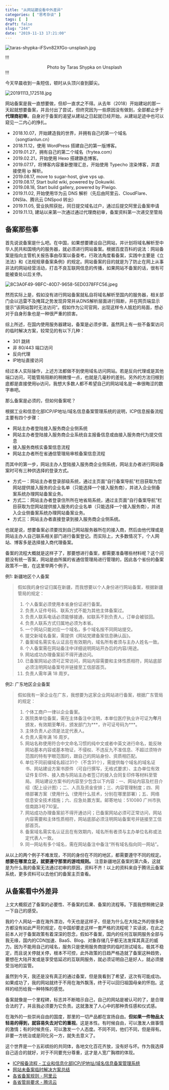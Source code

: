 ```yaml
---
title: "从网站建设看中外差异"
categories: [ "思考杂谈" ]
tags: [  ]
draft: false
slug: "244"
date: "2019-11-13 17:21:00"
---
```


![taras-shypka-iFSvn82XfGo-unsplash.jpg][1]

!!!
<center> Photo by Taras Shypka on Unsplash </center>
!!!


今天早晨收到一条短信，顿时从头顶兴奋到脚尖。

![20191113_172518.jpg][2]

网站备案是我一直想要做，但却一直求之不得。从去年（2018）开始建站的那一天起就想要备案，并且付出了尝试，但终究因为一些原因没有做到，全部都止步于**代理商初审**。自身对于备案的渴望从建站之日起就已经开始，从建站足迹中也可以窥见一二内心的挣扎。

  * 2018.10.07，开始建造我的世界，并拥有自己的第一个域名（songtianlun.cn）
  * 2018.11.12，使用 WordPress 搭建自己的第一版博客。
  * 2019.01.27，拥有自己的第二个域名（frytea.com）
  * 2019.02.21，开始使用 Hexo 搭建静态博客。
  * 2019.07.17，将博客内容重新整理汇总，开始使用 Typecho 渲染博客，并直接使用 ip 解析。
  * 2019.08.17, move to sugar-host, give vps up.
  * 2019.08.17, Start build wiki, powered by Dokuwiki.
  * 2019.08.18, Start build gallery, powered by Piwigo.
  * 2019.11.02, 开始使用华为云 DNS 解析（先后由阿里云、CloudFlare、DNSla、腾讯云 DNSpod 转出）
  * 2019.11.05, 营业执照获批，同日提交域名过户，通过后提交阿里云备案申请
  * 2019.11.13, 建站以来第一次通过通过代理商初审，备案资料第一次递交至管局

## 备案那些事

首先说说备案是什么吧。在中国，如果想要建设自己网站，并计划将域名解析至中华人民共和国境内的服务器，就必须进行网站备案。根据百度百科的说法：网站备案是指向主管机关报告事由存案以备查考。行政法角度看备案，实践中主要是《立法法》和《法规规章备案条例》的规定。网站备案的目的就是为了防止在网上从事非法的网站经营活动，打击不良互联网信息的传播，如果网站不备案的话，很有可能被查处以后关停。

![8C3A0F49-9BFC-40D7-9658-5ED0378FFC56.jpeg][3]

然而实际上是，假如没有进行网站备案就私自将域名解析至国内的服务器，相关部门会以迅雷不及掩耳之势发现异常并从DNS解析层面进行阻断，并在网页端显示提示“该网站暂时无法访问”。假如作为公司官网，出现这样令人尴尬的局面，想必对于自身形象也是一种很严重的损害。

综上所述，在国内使用服务器建站，备案是必须步骤。虽然网上有一些不备案访问的临时解决方案，较常见的有以下几种：

 * 301 跳转
 * 非 80/443 端口访问
 * 反向代理
 * IP地址直接访问

经过本人实际操作，上述方法都做不到使用域名访问网站。若是反向代理或是其他端口访问，可能管局阻断的稍微慢一点，也就是几毫秒的差别。另外的方法归根到底都是直接使用ip访问，我想大多数人都不希望自己的网站域名是一串很晦涩的数字串吧。

那么备案是必须的，但如何备案呢？

根据工业和信息化部ICP/IP地址/域名信息备案管理系统的说明，ICP信息报备流程主要有四个步骤：

   - 网站主办者登陆接入服务商企业侧系统
   - 网站主办者登陆接入服务商企业系统自主报备信息或由接入服务商代为提交信息
   - 接入服务商核实备案信息流程
   - 网站主办者所在省通信管理局审核备案信息流程

而其中的第一步，网站主办人登陆接入服务商企业侧系统，网站主办者进行网站备案时可有三种供选择的登录方式。

  - 方式一：网站主办者登录部级系统，通过主页面“自行备案导航”栏目获取为您网站提供接入服务的企业名单（只能选择一个接入服务商），并进入企业侧备案系统办理网站备案业务。
  - 方式二：网站主办者登录住所所在地省局系统，通过主页面“自行备案导航”栏目获取为您网站提供接入服务的企业名单（只能选择一个接入服务商），并进入企业侧备案系统办理网站备案业务。
  - 方式三：网站主办者直接登录到接入服务商企业侧系统。

也就是说，想要备案必须要找到自己网站服务器所在的接入商，然后由他代理或是网站主办人自己联系相关部门进行备案登记。而实际上，大多数情况下，个人网站、博客多是选择接入商代理备案。

备案的流程大概就是这样子了，那要想进行备案，都需要准备哪些材料呢？这个问题没有统一答案，网站是由所属的省通信管理局进行管理的，因此各个省份的备案政策不一致，在这里举两个例子。

例1: 新疆地区个人备案

> 假如我的身份证归属在新疆，而我想要以个人身份进行网站备案，根据新疆管局的规定：
> 1. 个人备案必须使用本省身份证进行备案。
> 2. 负责人证件号码、联系方式不能为其他主体备案过。
> 3. 负责人联系电话必须能够接通，如联系不到负责人，订单会被驳回。
> 4. 负责人联系方式归属地必须为本省。
> 5. 一个网站只能对应一个域名，多个域名按不同网站提交。
> 6. 提交新域名备案，需提供《网站党建备案信息确认函》。
> 7. 备案域名需实名认证且在有效期内，域名所有者须与主办人姓名一致。
> 8. 个人备案需在网站备注中详细说明网站开办后的内容/用途。
> 9. 网站成功办理备案前不得开通访问。
> 10. 已备案网站必须可正常访问，网站内容需要和主体性质相符，网站底部必须注明网站备案号并链接至工信部首页。
> 11. 负责人需年满 18 周岁。

例2: 广东地区企业备案

> 假如我有一家企业在广东，我想要为这家企业网站进行备案，根据广东管局的规定：
> 1. 个体工商户一律以企业备案。
> 2. 医院类单位备案，需在主体备注中注明，本单位医疗执业许可证为**年**月颁发，有效期至**年**月，颁发部门为***，许可证号码为***。
> 3. 主体负责人必须是法定代表人。
> 4. 负责人需年满 16 周岁。
> 5. 网站名称使用符合中文命名习惯的纯中文或者中英文进行命名，能反映网站基本内容或基本物证，不侵权、不违反九不准信息、不超过须特许范围的特有字眼范围的，跟自己的网站身份、资质相匹配。
> 6. 单位不同前缀域名超过31个（不含31个），需提供每个域名的域名证书、网站建设方案书原件（可自行撰写，无格式要求）、主办单位有效证件复印件、接入商与网站主办者签订的接入合同复印件等材料至管局。
> 网站建设方案书的内容至少包含以下内容：一、网站内容及栏目介绍（配上设计图）；二、人员及资金安排；三、内容管理制度；四、网络部署方案（使用什么（使用什么技术，分别在哪里部署）；五、网络信息安全技术措施；六、应急处置方案。邮寄地址：510080 广州市执信南路3号710室。
> 7. 网站成功办理备案前不得开通访问；已备案网站必须可正常访问，网站内容需要和主体性质相符，网站底部必须注明网站备案号并链接至工信部首页。
> 8. 备案域名需实名认证且在有效期内，域名所有者须与主办单位名称或法定代表人一致。
> 9. 同一网站有多个域名，需在网站备注中备注“所有域名指向同一网站”。

从以上的两个例子不难发现，不同的身份在不同的地区，都需要遵守不同的规定。**想要在哪里立足，就要遵守那里的游戏规则。** 注意新疆地区备案的第六条，这就是为什么我的备案无法通过初审的原因，资料不齐！以上的资料来自于腾讯云备案系统，更多资料可以去他们的备案主页查看。

## 从备案看中外差异

上文大概叙述了备案的必要性、不备案的后果、备案的流程等。下面我想稍微记录一下自己的感受。

我的个人网站一直在海外漂泊，今天也是这样子，但是为什么在大陆之外的很多地方都没有如此严苛的规定，在中国却要走这样一套严格的流程呢？实话说，在此之前本人对于备案政策有着深深的怨念，假如不备案，国内的任何互联网服务全部与我无缘，国内的CDN加速、BaaS、Blog、对象存储几乎都无法发挥其真正的威力。因为不能用自己的域名，服务只是使用服务商提供的临时测试域名，极其不稳定，而且说关停就关停，根本不可控，此外政策的日趋严格造就了备案这种趋势，要想在大陆开发或是享受低延迟的互联网服务，就必须证明自己是好人，就必须接受当地的监管。

虽然到今天，我还是没有真正的通过备案，但是我看到了希望，这次有可能成功。如果成功了，我的网站就终于不用在海外飘荡，终于可以回归祖国母亲的怀抱。这样的经历给我一种特殊的感觉。

备案就像是一个里程碑，标志并不断暗示自己，自己的网站是被认可的了，是合理合法的了，并且我必须要为它负责。这就激发了人心中的那种责任感和仪式感。

在海外的一些崇尚自由的国度，那里的一切产品都在宣扬自由。**但如果一件物品太轻易的得到，就容易失去对它的重视**。这是本性。有时候自由，可以激发人做事情的激情；有的时候责任，可以激发一个人态度。不同不同，他们不同，但是得有。非要一方统治或是同化另一方，就失去意义了。

这个世界是一个五彩缤纷的共同体，各地文化百花齐放，没有好与坏。作为我选择自己适合的就好，对于不同要充分尊重，这才是人宽广胸襟的体现。


  - [ICP报备流程 - 工业和信息化部ICP/IP地址/域名信息备案管理系统](http://beian.miit.gov.cn/state/outPortal/icpFlowDownload.action?fileName=icpFlow)
  - [网站未备案临时解决方案总结](https://blog.csdn.net/mynamepg/article/details/83349166)
  - [各省备案规则 - 阿里云](https://beian.aliyun.com/#MapDataContainer)
  - [各省管局要求 - 腾讯云](https://cloud.tencent.com/product/ba)


  [1]: https://blog.frytea.com/usr/uploads/2019/11/678492947.jpg-Frytea_WaterMark#shadow
  [2]: https://blog.frytea.com/usr/uploads/2019/11/4272835946.jpg-Frytea_WaterMark#shadow
  [3]: https://blog.frytea.com/usr/uploads/2019/11/2516883856.jpeg-Frytea_WaterMark#shadow